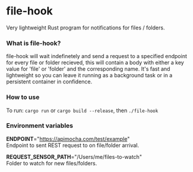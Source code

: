 # file-hook

Very lightweight Rust program for notifications for files / folders.

### What is file-hook?

file-hook will wait indefinetely and send a request to a specified endpoint for every file or folder recieved, this will contain a body with either a key value for 'file' or 'folder' and the corresponding name. It's fast and lightweight so you can leave it running as a background task or in a persistent container in confidence.

### How to use

To run:
`cargo run` or `cargo build --release`, then `./file-hook`

### Environment variables

**ENDPOINT**="https://apimocha.com/test/example"  
Endpoint to sent REST request to on file/folder arrival.

**REQUEST_SENSOR_PATH**="/Users/me/files-to-watch"  
Folder to watch for new files/folders.
